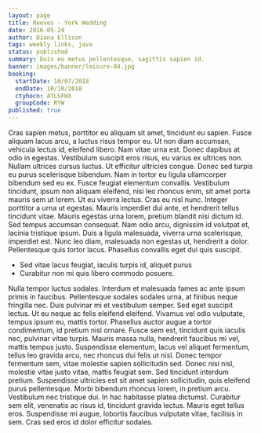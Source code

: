 ```yaml
---
layout: page
title: Reeves - York Wedding
date: 2016-05-24
author: Diana Ellison
tags: weekly links, java
status: published
summary: Duis eu metus pellentesque, sagittis sapien id.
banner: images/banner/leisure-04.jpg
booking:
  startDate: 10/07/2018
  endDate: 10/10/2018
  ctyhocn: ATLSFHX
  groupCode: RYW
published: true
---
```

Cras sapien metus, porttitor eu aliquam sit amet, tincidunt eu sapien. Fusce aliquam lacus arcu, a luctus risus tempor eu. Ut non diam accumsan, vehicula lectus id, eleifend libero. Nam vitae urna est. Donec dapibus at odio in egestas. Vestibulum suscipit eros risus, eu varius ex ultrices non. Nullam ultrices cursus luctus. Ut efficitur ultricies congue. Donec sed turpis eu purus scelerisque bibendum. Nam in tortor eu ligula ullamcorper bibendum sed eu ex. Fusce feugiat elementum convallis. Vestibulum tincidunt, ipsum non aliquam eleifend, nisi leo rhoncus enim, sit amet porta mauris sem ut lorem. Ut eu viverra lectus. Cras eu nisl nunc. Integer porttitor a urna ut egestas. Mauris imperdiet dui ante, et hendrerit tellus tincidunt vitae.
Mauris egestas urna lorem, pretium blandit nisi dictum id. Sed tempus accumsan consequat. Nam odio arcu, dignissim id volutpat et, lacinia tristique ipsum. Duis a ligula malesuada, viverra urna scelerisque, imperdiet est. Nunc leo diam, malesuada non egestas ut, hendrerit a dolor. Pellentesque quis tortor lacus. Phasellus convallis eget dui quis suscipit.

* Sed vitae lacus feugiat, iaculis turpis id, aliquet purus
* Curabitur non mi quis libero commodo posuere.

Nulla tempor luctus sodales. Interdum et malesuada fames ac ante ipsum primis in faucibus. Pellentesque sodales sodales urna, at finibus neque fringilla nec. Duis pulvinar mi et vestibulum semper. Sed eget suscipit lectus. Ut eu neque ac felis eleifend eleifend. Vivamus vel odio vulputate, tempus ipsum eu, mattis tortor. Phasellus auctor augue a tortor condimentum, id pretium nisl ornare. Fusce sem est, tincidunt quis iaculis nec, pulvinar vitae turpis. Mauris massa nulla, hendrerit faucibus mi vel, mattis tempus justo.
Suspendisse elementum, lacus vel aliquet fermentum, tellus leo gravida arcu, nec rhoncus dui felis ut nisl. Donec tempor fermentum sem, vitae molestie sapien sollicitudin sed. Donec nisi nisl, molestie vitae justo vitae, mattis feugiat sem. Sed tincidunt interdum pretium. Suspendisse ultricies est sit amet sapien sollicitudin, quis eleifend purus pellentesque. Morbi bibendum rhoncus lorem, in pretium arcu. Vestibulum nec tristique dui. In hac habitasse platea dictumst. Curabitur sem elit, venenatis ac risus id, tincidunt gravida lectus. Mauris eget tellus eros. Suspendisse mi augue, lobortis faucibus vulputate vitae, facilisis in sem. Cras sed eros id dolor efficitur sodales.
